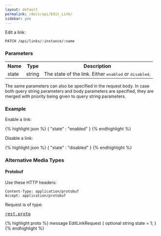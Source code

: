 ```yaml
---
layout: default
permalink: /docs/api/Edit_Link/
sidebar: yes
---
```


Edit a link:

    PATCH /api/links/:instance/:name


### Parameters

<table class="inline">
  <tr>
    <th>Name</th>
    <th>Type</th>
    <th>Description</th>
  </tr>
  <tr>
    <td class="code">state</td>
    <td class="code">string</td>
    <td>The state of the link. Either <tt>enabled</tt> or <tt>disabled</tt>.</td>
  </tr>
</table>

The same parameters can also be specified in the request body. In case both query string parameters and body parameters are specified, they are merged with priority being given to query string parameters.

### Example

Enable a link:

{% highlight json %}
{
  "state" : "enabled"
}
{% endhighlight %}

Disable a link:

{% highlight json %}
{
  "state" : "disabled"
}
{% endhighlight %}

### Alternative Media Types

#### Protobuf

Use these HTTP headers:

    Content-Type: application/protobuf
    Accept: application/protobuf
    
Request is of type:

<pre class="r header"><a href="/docs/api/rest.proto/">rest.proto</a></pre>
{% highlight proto %}
message EditLinkRequest {
  optional string state = 1;
}
{% endhighlight %}
